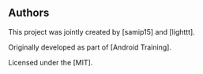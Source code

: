 ## Authors

This project was jointly created by [samip15] and [lighttt].

Originally developed as part of [Android Training].

Licensed under the [MIT].
